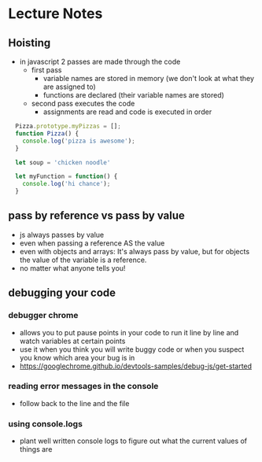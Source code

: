 # Lecture Notes

## Hoisting
- in javascript 2 passes are made through the code
  - first pass
    - variable names are stored in memory (we don't look at what they are assigned to)
    - functions are declared (their variable names are stored)
  - second pass executes the code
    - assignments are read and code is executed in order

``` js
  Pizza.prototype.myPizzas = [];
  function Pizza() {
    console.log('pizza is awesome');
  }

  let soup = 'chicken noodle'

  let myFunction = function() {
    console.log('hi chance');
  }
```

## pass by reference vs pass by value
- js always passes by value
- even when passing a reference AS the value
- even with objects and arrays: It's always pass by value, but for objects the value of the variable is a reference.
- no matter what anyone tells you!


## debugging your code
### debugger chrome
- allows you to put pause points in your code to run it line by line and watch variables at certain points
- use it when you think you will write buggy code or when you suspect you know which area your bug is in
- https://googlechrome.github.io/devtools-samples/debug-js/get-started

### reading error messages in the console
- follow back to the line and the file

### using console.logs
- plant well written console logs to figure out what the current values of things are
